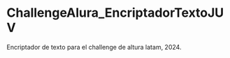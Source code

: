# ChallengeAlura_EncriptadorTextoJUV
 Encriptador de texto para el challenge de altura latam, 2024.
